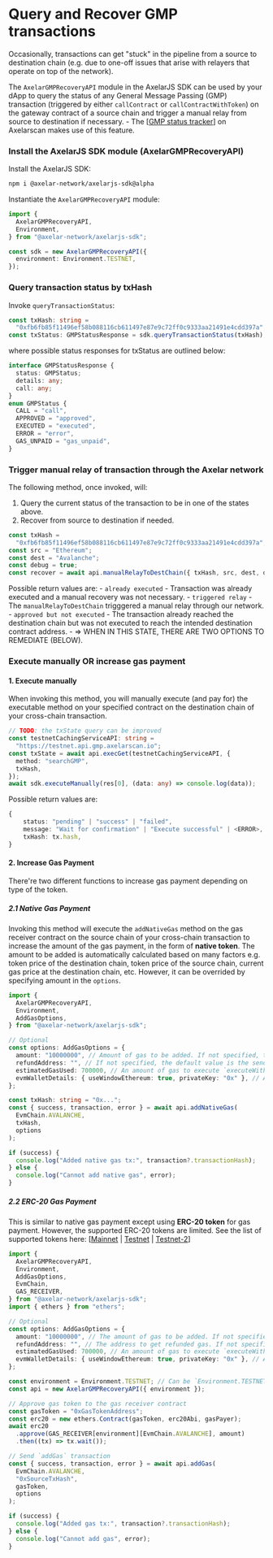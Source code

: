# Query and Recover GMP transactions

Occasionally, transactions can get "stuck" in the pipeline from a source to destination chain (e.g. due to one-off issues that arise with relayers that operate on top of the network).

The `AxelarGMPRecoveryAPI` module in the AxelarJS SDK can be used by your dApp to query the status of any General Message Passing (GMP) transaction (triggered by either `callContract` or `callContractWithToken`) on the gateway contract of a source chain and trigger a manual relay from source to destination if necessary. - The [[GMP status tracker](../gmp/gmp-tracker-recovery/recovery)] on Axelarscan makes use of this feature.

### Install the AxelarJS SDK module (AxelarGMPRecoveryAPI)

Install the AxelarJS SDK:

```bash
npm i @axelar-network/axelarjs-sdk@alpha
```

Instantiate the `AxelarGMPRecoveryAPI` module:

```ts
import {
  AxelarGMPRecoveryAPI,
  Environment,
} from "@axelar-network/axelarjs-sdk";

const sdk = new AxelarGMPRecoveryAPI({
  environment: Environment.TESTNET,
});
```

### Query transaction status by txHash

Invoke `queryTransactionStatus`:

```ts
const txHash: string =
  "0xfb6fb85f11496ef58b088116cb611497e87e9c72ff0c9333aa21491e4cdd397a";
const txStatus: GMPStatusResponse = sdk.queryTransactionStatus(txHash);
```

where possible status responses for txStatus are outlined below:

```ts
interface GMPStatusResponse {
  status: GMPStatus;
  details: any;
  call: any;
}
enum GMPStatus {
  CALL = "call",
  APPROVED = "approved",
  EXECUTED = "executed",
  ERROR = "error",
  GAS_UNPAID = "gas_unpaid",
}
```

### Trigger manual relay of transaction through the Axelar network

The following method, once invoked, will:

1. Query the current status of the transaction to be in one of the states above.
2. Recover from source to destination if needed.

```ts
const txHash =
  "0xfb6fb85f11496ef58b088116cb611497e87e9c72ff0c9333aa21491e4cdd397a";
const src = "Ethereum";
const dest = "Avalanche";
const debug = true;
const recover = await api.manualRelayToDestChain({ txHash, src, dest, debug });
```

Possible return values are: - `already executed` - Transaction was already executed and a manual recovery was not necessary. - `triggered relay` - The `manualRelayToDestChain` trigggered a manual relay through our network. - `approved but not executed` - The transaction already reached the destination chain but was not executed to reach the intended destination contract address. - => WHEN IN THIS STATE, THERE ARE TWO OPTIONS TO REMEDIATE (BELOW).

### Execute manually OR increase gas payment

#### 1. Execute manually

When invoking this method, you will manually execute (and pay for) the executable method on your specified contract on the destination chain of your cross-chain transaction.

```ts
// TODO: the txState query can be improved
const testnetCachingServiceAPI: string =
  "https://testnet.api.gmp.axelarscan.io";
const txState = await api.execGet(testnetCachingServiceAPI, {
  method: "searchGMP",
  txHash,
});
await sdk.executeManually(res[0], (data: any) => console.log(data));
```

Possible return values are:

```ts
{
    status: "pending" | "success" | "failed",
    message: "Wait for confirmation" | "Execute successful" | <ERROR>,
    txHash: tx.hash,
}
```

#### 2. Increase Gas Payment

There're two different functions to increase gas payment depending on type of the token.

##### 2.1 Native Gas Payment

Invoking this method will execute the `addNativeGas` method on the gas receiver contract on the source chain of your cross-chain transaction to increase the amount of the gas payment, in the form of **native token**. The amount to be added is automatically calculated based on many factors e.g. token price of the destination chain, token price of the source chain, current gas price at the destination chain, etc. However, it can be overrided by specifying amount in the `options`.

```ts
import {
  AxelarGMPRecoveryAPI,
  Environment,
  AddGasOptions,
} from "@axelar-network/axelarjs-sdk";

// Optional
const options: AddGasOptions = {
  amount: "10000000", // Amount of gas to be added. If not specified, the sdk will calculate the amount automatically.
  refundAddress: "", // If not specified, the default value is the sender address.
  estimatedGasUsed: 700000, // An amount of gas to execute `executeWithToken` or `execute` function of the custom destination contract. If not specified, the default value is 700000.
  evmWalletDetails: { useWindowEthereum: true, privateKey: "0x" }, // A wallet to send an `addNativeGas` transaction. If not specified, the default value is { useWindowEthereum: true}.
};

const txHash: string = "0x...";
const { success, transaction, error } = await api.addNativeGas(
  EvmChain.AVALANCHE,
  txHash,
  options
);

if (success) {
  console.log("Added native gas tx:", transaction?.transactionHash);
} else {
  console.log("Cannot add native gas", error);
}
```

##### 2.2 ERC-20 Gas Payment

This is similar to native gas payment except using **ERC-20 token** for gas payment. However, the supported ERC-20 tokens are limited. See the list of supported tokens here: [[Mainnet](/resources/mainnet) | [Testnet](/resources/testnet) | [Testnet-2](/resources/testnet-2)]

```ts
import {
  AxelarGMPRecoveryAPI,
  Environment,
  AddGasOptions,
  EvmChain,
  GAS_RECEIVER,
} from "@axelar-network/axelarjs-sdk";
import { ethers } from "ethers";

// Optional
const options: AddGasOptions = {
  amount: "10000000", // The amount of gas to be added. If not specified, the sdk will calculate the amount to be paid.
  refundAddress: "", // The address to get refunded gas. If not specified, the default value is the tx sender address.
  estimatedGasUsed: 700000, // An amount of gas to execute `executeWithToken` or `execute` function of the custom destination contract. If not specified, the default value is 700000.
  evmWalletDetails: { useWindowEthereum: true, privateKey: "0x" }, // A wallet to send an `addNativeGas` transaction. If not specified, the default value is { useWindowEthereum: true}.
};

const environment = Environment.TESTNET; // Can be `Environment.TESTNET` or `Environment.MAINNET`
const api = new AxelarGMPRecoveryAPI({ environment });

// Approve gas token to the gas receiver contract
const gasToken = "0xGasTokenAddress";
const erc20 = new ethers.Contract(gasToken, erc20Abi, gasPayer);
await erc20
  .approve(GAS_RECEIVER[environment][EvmChain.AVALANCHE], amount)
  .then((tx) => tx.wait());

// Send `addGas` transaction
const { success, transaction, error } = await api.addGas(
  EvmChain.AVALANCHE,
  "0xSourceTxHash",
  gasToken,
  options
);

if (success) {
  console.log("Added gas tx:", transaction?.transactionHash);
} else {
  console.log("Cannot add gas", error);
}
```
